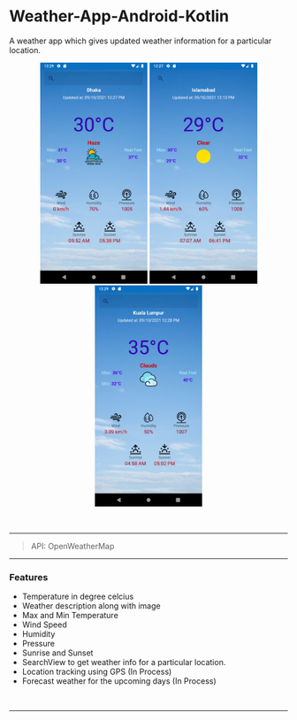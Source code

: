 # Weather-App-Android-Kotlin
A weather app which gives updated weather information for a particular location.

<p align="center">
<img src="images/dhaka.png" height="400">

<img src="images/islamabad.png" height="400">
  
<img src="images/kuala.png" height="400">  
</p>

</br>

---

> API: OpenWeatherMap

---

### Features

- Temperature in degree celcius
- Weather description along with image
- Max and Min Temperature 
- Wind Speed
- Humidity
- Pressure
- Sunrise and Sunset
- SearchView to get weather info for a particular location.
- Location tracking using GPS (In Process)
- Forecast weather for the upcoming days (In Process)

</br>

---
